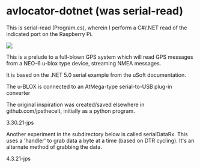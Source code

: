# avlocator-dotnet (was serial-read)
This is serial-read (Program.cs), wherein I perform a C#/.NET read of the indicated
port on the Raspberry Pi.

![](doc/csGPSdevReadOnPi.gif)

This is a prelude to a full-blown GPS system which will read GPS messages 
from a NEO-6 u-blox type device, streaming NMEA messages.

It is based on the .NET 5.0 serial example from the uSoft documentation.

The u-BLOX is connected to an AtMega-type serial-to-USB plug-in converter

The original inspiration was created/saved elsewhere in 
github.com/jpsthecelt, initially as a python program.

3.30.21-jps

Another experiment in the subdirectory below is called serialDataRx. This uses a 'handler' to grab data a byte at a time (based on DTR cycling). It's an 
alternate method of grabbing the data.

4.3.21-jps
